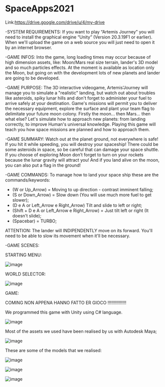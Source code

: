 # SpaceApps2021
Link:https://drive.google.com/drive/u/4/my-drive

-SYSTEM REQUIREMENTS:
If you want to play “Artemis Journey” you will need to install the graphical engine “Unity” (Version 20.3.19F1 or earlier).
When we'll upload the game on a web source you will just need to open it by an internet browser.

-GAME INFOS:
Into the game, long loading times may occur because of high dimension assets, like: Moon/Mars real size terrain, lander's 3D model and so much particles effects.
At the moment is available as location only the Moon, but going on with the development lots of new planets and lander are going to be developed.

-GAME PURPOSE:
The 3D interactive videogame, Artemis'Journey will manage you to simulate a "realistic" landing, but watch out about troubles like asteroids, spiky lunar hills and don't forget to administer your fuel to arrive safely at your destination. Game's missions will permit you to deliver the necessary equipment, explore the surface and plant your team flag to delimitate your future moon colony. Firstly the moon... then Mars... then what else? Let's simulate how to approach new planets: from landing correctly, to improve Human's universal knowledge. 
Playing this game will teach you how space missions are planned and how to approach them.

-GAME SUMMARY:
Watch out at the planet ground, not everywhere is safe! If you hit it while speeding, you will destroy your spaceship! There could be some asteroids in space, so be careful that can damage your space shuttle. If you choose of exploring Moon don’t forget to turn on your rockets because the lunar gravity will attract you! And if you land alive on the moon, you can also put a flag in the ground!

-GAME COMMANDS:
To manage how to land your space ship these are the commands/keywords:

-	(W or Up_Arrow) = Moving to up direction - contrast imminent falling;
-	(S or Down_Arrow) = Slow down (You will use much more fuel to get slower);
-	(D e A or Left_Arrow e Right_Arrow) Tilt and slide to left or right;
-	(Shift + D e A or Left_Arrow e Right_Arrow) = Just tilt left or right (It doesn't slide);
-	(Spacebar) = TURBO;

ATTENTION: The lander will INDIPENDENTLY move on its forward. You'll need to be able to slow its movement when it'll be necessary.

-GAME SCENES:

STARTING MENU: 

![image](https://user-images.githubusercontent.com/72092989/135739644-9633a6bd-d0af-4926-ad44-ecb3a5bb459b.png)

 
WORLD SELECTOR:

![image](https://user-images.githubusercontent.com/72092989/135745790-ca260918-53c1-4d3d-874a-7a912994aece.png)


GAME:

COMING NON APPENA HANNO FATTO ER GIOCO !!!!!!!!!!!!!!!

We programmed this game with Unity using C# language.

![image](https://user-images.githubusercontent.com/72092989/135744595-0d2cc039-6137-48df-b5c6-7f2745e7150b.png)


Most of the assets we used have been realised by us with Autodesk Maya;

![image](https://user-images.githubusercontent.com/72092989/135744602-44c82eca-f720-48b2-8607-2239b47e0e92.png)

These are some of the models that we realised:

![image](https://user-images.githubusercontent.com/72092989/135744642-cb90f854-86a0-464f-b9f5-564dd50ded89.png)

![image](https://user-images.githubusercontent.com/72092989/135744647-7a331297-1a3e-4406-8bc0-b93d448e9626.png)

![image](https://user-images.githubusercontent.com/72092989/135745009-5843ccf0-169d-4ae8-8ff5-ebd68e2317b3.png)

